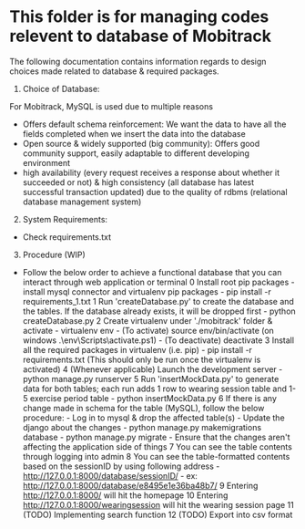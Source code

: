 # This folder is for managing codes relevent to database of Mobitrack

The following documentation contains information regards to design choices made related to database & required packages.

1. Choice of Database: 

For Mobitrack, MySQL is used due to multiple reasons
- Offers default schema reinforcement: We want the data to have all the fields completed when we insert the data into the database
- Open source & widely supported (big community): Offers good community support, easily adaptable to different developing environment
- high availability (every request receives a response about whether it succeeded or not) & high consistency (all database has latest successful transaction updated) due to the quality of rdbms (relational database management system)
	
2. System Requirements:
- Check requirements.txt

3. Procedure (WIP)
- Follow the below order to achieve a functional database that you can interact through web application or terminal
	0 Install root pip packages
		- install mysql connector and virtualenv pip packages
		- pip install -r requirements_1.txt
	1 Run 'createDatabase.py' to create the database and the tables. If the database already exists, it will be dropped first
		- python createDatabase.py
	2 Create virtualenv under './mobitrack' folder & activate
		- virtualenv env
		- (To activate) source env/bin/activate (on windows .\env\Scripts\activate.ps1)
		- (To deactivate) deactivate
	3 Install all the required packages in virtualenv (i.e. pip)
		- pip install -r requirements.txt (This should only be run once the virtualenv is activated)
	4 (Whenever applicable) Launch the development server
		- python manage.py runserver
	5 Run 'insertMockData.py' to generate data for both tables; each run adds 1 row to wearing session table and 1-5 exercise period table
		- python insertMockData.py
	6 If there is any change made in schema for the table (MySQL), follow the below procedure:
		- Log in to mysql & drop the affected table(s)
		- Update the django about the changes
			- python manage.py makemigrations database
			- python manage.py migrate
		- Ensure that the changes aren't affecting the application side of things
	7 You can see the table contents through logging into admin
	8 You can see the table-formatted contents based on the sessionID by using following address
		- http://127.0.0.1:8000/database/sessionID/
		- ex: http://127.0.0.1:8000/database/e8495e1e36ba48b7/
	9 Entering http://127.0.0.1:8000/ will hit the homepage
	10 Entering http://127.0.0.1:8000/wearingsession will hit the wearing session page
	11 (TODO) Implementing search function 
	12 (TODO) Export into csv format
			
	